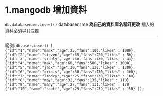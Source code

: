 # 1.mangodb 增加資料
`db.databasename.insert()`
databasename **為自己的資料庫名稱可更改**
插入的資料必須以`{}`包覆
***
範例:
`db.user.insert(
[
{"id":"1","name":"mark","age":25,"fans":100,"likes" : 1000},
{"id":"2","name":"steven","age":35,"fans":220,"likes" : 50},
{"id":"3","name":"stanly","age":30,"fans":120,"likes" : 33},
{"id":"4","name":"max","age":60,"fans":500,"likes" : 1000},
{"id":"5","name":"jack","age":30,"fans":130,"likes" : 1300},
{"id":"6","name":"crisis","age":30,"fans":130,"likes" : 100},
{"id":"7","name":"landry","age":25,"fans":130,"likes" : 100}
{"id":"8","name":"may","age":32,"fans":135,"likes" : 110}
{"id":"9","name":"mary","age":27,"fans":131,"likes" : 170}
{"id":"10","name":"scott","age":29,"fans":239,"likes" : 150}
]);`
